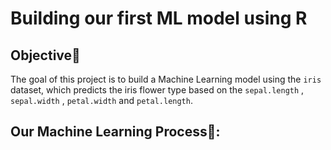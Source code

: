 # Building our first ML model using R

## Objective📍 

The goal of this project is to build a Machine Learning model using the `iris` dataset, which predicts the iris flower type based on the `sepal.length` , `sepal.width` , `petal.width` and `petal.length`.

## Our Machine Learning Process🦾:
